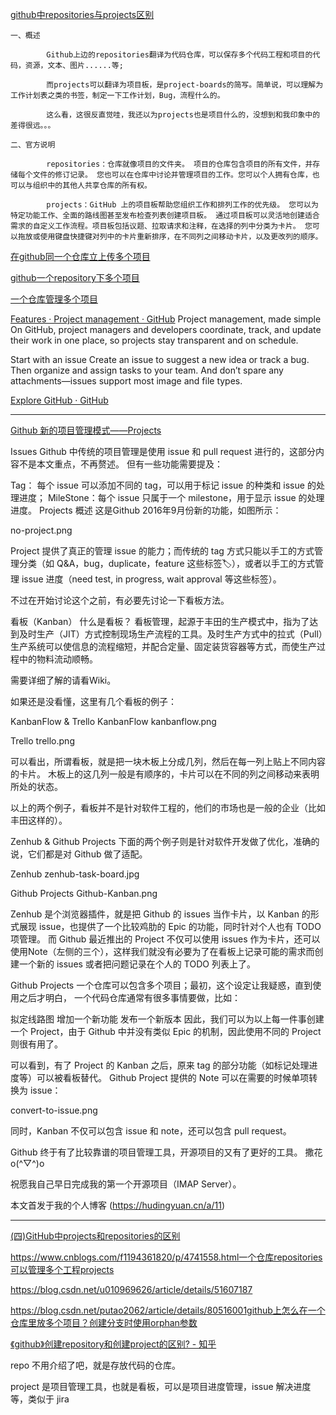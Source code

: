 
[github中repositories与projects区别](https://blog.csdn.net/rensihui/article/details/99889432)
```
一、概述

        Github上边的repositories翻译为代码仓库，可以保存多个代码工程和项目的代码，资源，文本、图片......等;

        而projects可以翻译为项目板，是project-boards的简写。简单说，可以理解为工作计划表之类的书签，制定一下工作计划，Bug，流程什么的。

        这么看，这很反直觉哇，我还以为projects也是项目什么的，没想到和我印象中的差得很远。。。

二、官方说明

        repositories：仓库就像项目的文件夹。 项目的仓库包含项目的所有文件，并存储每个文件的修订记录。 您也可以在仓库中讨论并管理项目的工作。您可以个人拥有仓库，也可以与组织中的其他人共享仓库的所有权。

        projects：GitHub 上的项目板帮助您组织工作和排列工作的优先级。 您可以为特定功能工作、全面的路线图甚至发布检查列表创建项目板。 通过项目板可以灵活地创建适合需求的自定义工作流程。项目板包括议题、拉取请求和注释，在选择的列中分类为卡片。 您可以拖放或使用键盘快捷键对列中的卡片重新排序，在不同列之间移动卡片，以及更改列的顺序。
```
[在github同一个仓库立上传多个项目](https://blog.csdn.net/Asuna_Yu/article/details/80217020?utm_medium=distribute.pc_relevant_t0.none-task-blog-BlogCommendFromMachineLearnPai2-1.channel_param&depth_1-utm_source=distribute.pc_relevant_t0.none-task-blog-BlogCommendFromMachineLearnPai2-1.channel_param)

[github一个repository下多个项目](https://blog.csdn.net/keneyr/article/details/106426215?utm_medium=distribute.pc_relevant_t0.none-task-blog-BlogCommendFromMachineLearnPai2-1.channel_param&depth_1-utm_source=distribute.pc_relevant_t0.none-task-blog-BlogCommendFromMachineLearnPai2-1.channel_param)

[一个仓库管理多个项目](https://blog.csdn.net/ahxieqi/article/details/93628549?utm_medium=distribute.pc_relevant.none-task-blog-BlogCommendFromMachineLearnPai2-1.channel_param&depth_1-utm_source=distribute.pc_relevant.none-task-blog-BlogCommendFromMachineLearnPai2-1.channel_param)

[Features · Project management · GitHub](https://github.com/features/project-management/)
Project management, made simple
On GitHub, project managers and developers coordinate, track, and update their work in one place, so projects stay transparent and on schedule.

Start with an issue
Create an issue to suggest a new idea or track a bug. Then organize and assign tasks to your team. And don’t spare any attachments—issues support most image and file types.


[Explore GitHub · GitHub](https://github.com/explore)

-----
[Github 新的项目管理模式——Projects](https://www.cnblogs.com/qin-nz/p/5886945.html)

Issues
Github 中传统的项目管理是使用 issue 和 pull request 进行的，这部分内容不是本文重点，不再赘述。 但有一些功能需要提及：

Tag： 每个 issue 可以添加不同的 tag，可以用于标记 issue 的种类和 issue 的处理进度；
MileStone：每个 issue 只属于一个 milestone，用于显示 issue 的处理进度。
Projects 概述
这是Github 2016年9月份新的功能，如图所示：

no-project.png

Project 提供了真正的管理 issue 的能力；而传统的 tag 方式只能以手工的方式管理分类（如 Q&A，bug，duplicate，feature 这些标签🏷），或者以手工的方式管理 issue 进度（need test, in progress, wait approval 等这些标签）。

不过在开始讨论这个之前，有必要先讨论一下看板方法。

看板（Kanban）
什么是看板？
看板管理，起源于丰田的生产模式中，指为了达到及时生产（JIT）方式控制现场生产流程的工具。及时生产方式中的拉式（Pull）生产系统可以使信息的流程缩短，并配合定量、固定装货容器等方式，而使生产过程中的物料流动顺畅。

需要详细了解的请看Wiki。

如果还是没看懂，这里有几个看板的例子：

KanbanFlow & Trello
KanbanFlow kanbanflow.png

Trello trello.png

可以看出，所谓看板，就是把一块木板上分成几列，然后在每一列上贴上不同内容的卡片。 木板上的这几列一般是有顺序的，卡片可以在不同的列之间移动来表明所处的状态。

以上的两个例子，看板并不是针对软件工程的，他们的市场也是一般的企业（比如丰田这样的）。

Zenhub & Github Projects
下面的两个例子则是针对软件开发做了优化，准确的说，它们都是对 Github 做了适配。

Zenhub zenhub-task-board.jpg

Github Projects Github-Kanban.png

Zenhub 是个浏览器插件，就是把 Github 的 issues 当作卡片，以 Kanban 的形式展现 issue，也提供了一个比较鸡肋的 Epic 的功能，同时针对个人也有 TODO 项管理。
而 Github 最近推出的 Project 不仅可以使用 issues 作为卡片，还可以使用Note（左侧的三个），这样我们就没有必要为了在看板上记录可能的需求而创建一个新的 issues 或者把问题记录在个人的 TODO 列表上了。

Github Projects
一个仓库可以包含多个项目；最初，这个设定让我疑惑，直到使用之后才明白， 一个代码仓库通常有很多事情要做，比如：

拟定线路图
增加一个新功能
发布一个新版本
因此，我们可以为以上每一件事创建一个 Project，由于 Github 中并没有类似 Epic 的机制，因此使用不同的 Project 则很有用了。

可以看到，有了 Project 的 Kanban 之后，原来 tag 的部分功能（如标记处理进度等）可以被看板替代。 Github Project 提供的 Note 可以在需要的时候单项转换为 issue：

convert-to-issue.png

同时，Kanban 不仅可以包含 issue 和 note，还可以包含 pull request。

Github 终于有了比较靠谱的项目管理工具，开源项目的又有了更好的工具。 撒花o(^▽^)o

祝愿我自己早日完成我的第一个开源项目（IMAP Server）。

本文首发于我的个人博客 (https://hudingyuan.cn/a/11)

-----
[(四)GitHub中projects和repositories的区别](https://blog.csdn.net/xpj8888/article/details/89471095)

https://www.cnblogs.com/f1194361820/p/4741558.html一个仓库repositories可以管理多个工程projects

https://blog.csdn.net/u010969626/article/details/51607187

https://blog.csdn.net/putao2062/article/details/80516001github上怎么在一个仓库里放多个项目？创建分支时使用orphan参数


[《github》创建repository和创建project的区别? - 知乎](https://www.zhihu.com/question/317963046)

repo 不用介绍了吧，就是存放代码的仓库。

project 是项目管理工具，也就是看板，可以是项目进度管理，issue 解决进度等，类似于 jira